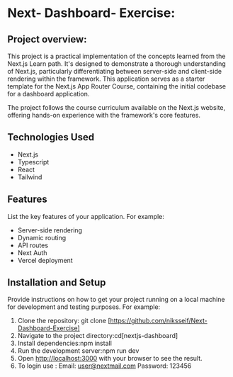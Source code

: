# Next- Dashboard- Exercise:

## Project overview:

This project is a practical implementation of the concepts learned from the Next.js Learn path. It's designed to demonstrate a thorough understanding of Next.js, particularly differentiating between server-side and client-side rendering within the framework. This application serves as a starter template for the Next.js App Router Course, containing the initial codebase for a dashboard application.

The project follows the course curriculum available on the Next.js website, offering hands-on experience with the framework's core features.

## Technologies Used

- Next.js
- Typescript
- React
- Tailwind

## Features

List the key features of your application. For example:

- Server-side rendering
- Dynamic routing
- API routes
- Next Auth
- Vercel deployment

## Installation and Setup

Provide instructions on how to get your project running on a local machine for development and testing purposes. For example:

1. Clone the repository: git clone [https://github.com/niksseif/Next-Dashboard-Exercise]
2. Navigate to the project directory:cd[nextjs-dashboard]
3. Install dependencies:npm install
4. Run the development server:npm run dev
5. Open [http://localhost:3000](http://localhost:3000) with your browser to see the result.
6. To login use :
   Email: user@nextmail.com
   Password: 123456
